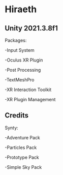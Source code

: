 # Hiraeth

## Unity 2021.3.8f1
Packages:

-Input System

-Oculus XR Plugin

-Post Processing

-TextMeshPro

-XR Interaction Toolkit

-XR Plugin Management


## Credits
Synty:

-Adventure Pack

-Particles Pack

-Prototype Pack

-Simple Sky Pack
